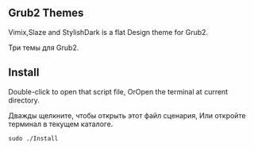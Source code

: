 
## Grub2 Themes

Vimix,Slaze and StylishDark is a flat Design theme for Grub2.

Три темы для Grub2.

## Install

Double-click to open that script file,
OrOpen the terminal at current directory.

Дважды щелкните, чтобы открыть этот файл сценария,
Или откройте терминал в текущем каталоге.

    sudo ./Install
